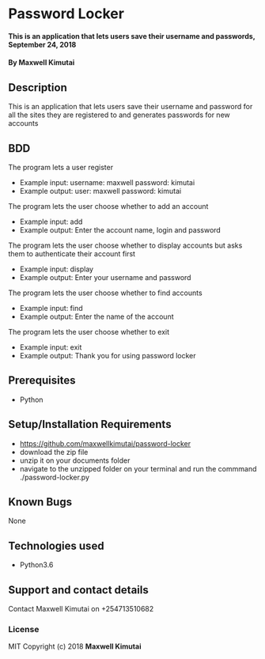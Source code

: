 # Password Locker
#### This is an application that lets users save their username and passwords, September 24, 2018
#### By **Maxwell Kimutai**
## Description
This is an application that lets users save their username and password for all the sites they are registered to and generates passwords for new accounts
## BDD
The program lets a user register
* Example input: username: maxwell password: kimutai
* Example output: user: maxwell password: kimutai

The program lets the user choose whether to add an account
* Example input: add
* Example output: Enter the account name, login and password

The program lets the user choose whether to display accounts but asks them to authenticate their account first
* Example input: display
* Example output: Enter your username and password

The program lets the user choose whether to find accounts
* Example input: find
* Example output: Enter the name of the account

The program lets the user choose whether to exit
* Example input: exit
* Example output: Thank you for using password locker

## Prerequisites
* Python

## Setup/Installation Requirements
* https://github.com/maxwellkimutai/password-locker
* download the zip file
* unzip it on your documents folder
* navigate to the unzipped folder on your terminal and run the commmand ./password-locker.py
## Known Bugs
None
## Technologies used
* Python3.6
## Support and contact details
Contact Maxwell Kimutai on +254713510682
### License
MIT
Copyright (c) 2018 **Maxwell Kimutai**
